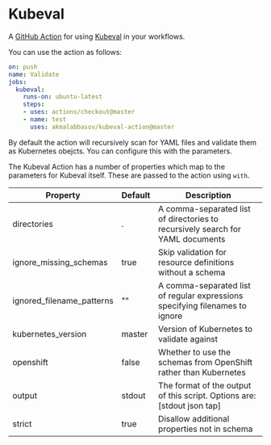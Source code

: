 # Kubeval

A [GitHub Action](https://github.com/features/actions) for using [Kubeval](https://github.com/instrumenta/kubeval) in your workflows.

You can use the action as follows:

```yaml
on: push
name: Validate
jobs:
  kubeval:
    runs-on: ubuntu-latest
    steps:
    - uses: actions/checkout@master
    - name: test
      uses: akmalabbasov/kubeval-action@master
```

By default the action will recursively scan for YAML files and validate them as Kubernetes obejcts. You can configure this with the parameters.

The Kubeval Action has a number of properties which map to the parameters for Kubeval itself. These are
passed to the action using `with`.

| Property | Default | Description |
| --- | --- | --- |
| directories | . | A comma-separated list of directories to recursively search for YAML documents |
| ignore_missing_schemas | true | Skip validation for resource definitions without a schema |
| ignored_filename_patterns | "" | A comma-separated list of regular expressions specifying filenames to ignore |
| kubernetes_version | master | Version of Kubernetes to validate against |
| openshift | false | Whether to use the schemas from OpenShift rather than Kubernetes |
| output | stdout | The format of the output of this script. Options are: [stdout json tap] |
| strict | true | Disallow additional properties not in schema |
